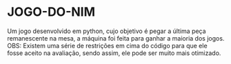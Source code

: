 # JOGO-DO-NIM
Um jogo desenvolvido em python, cujo objetivo é pegar a última peça remanescente na mesa, a máquina foi feita para ganhar a maioria dos jogos. OBS: Existem uma série de restrições em cima do código para que ele fosse aceito na avaliação, sendo assim, ele pode ser muito mais otimizado.
